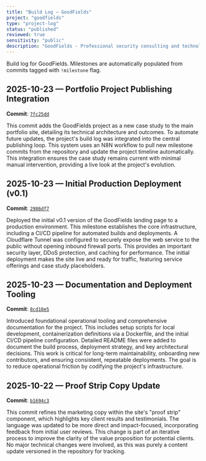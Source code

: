```yaml
---
title: "Build Log – GoodFields"
project: "goodfields"
type: "project-log"
status: "published"
reviewed: true
sensitivity: "public"
description: "GoodFields - Professional security consulting and technology services company website. Built with Next.js 14 and deployed to production Proxmox container."
---
```


Build log for GoodFields. Milestones are automatically populated from commits tagged with `!milestone` flag.

## 2025-10-23 — Portfolio Project Publishing Integration

**Commit**: [`7fc25dd`](https://github.com/wally-kroeker/goodfields.io/commit/7fc25dd)

This commit adds the GoodFields project as a new case study to the main portfolio site, detailing its technical architecture and outcomes. To automate future updates, the project's build log was integrated into the central publishing loop. This system uses an N8N workflow to pull new milestone commits from the repository and update the project timeline automatically. This integration ensures the case study remains current with minimal manual intervention, providing a live look at the project's evolution.

## 2025-10-23 — Initial Production Deployment (v0.1)

**Commit**: [`2986df7`](https://github.com/wally-kroeker/goodfields.io/commit/2986df7)

Deployed the initial v0.1 version of the GoodFields landing page to a production environment. This milestone establishes the core infrastructure, including a CI/CD pipeline for automated builds and deployments. A Cloudflare Tunnel was configured to securely expose the web service to the public without opening inbound firewall ports. This provides an important security layer, DDoS protection, and caching for performance. The initial deployment makes the site live and ready for traffic, featuring service offerings and case study placeholders.

## 2025-10-23 — Documentation and Deployment Tooling

**Commit**: [`8cd18e5`](https://github.com/wally-kroeker/goodfields.io/commit/8cd18e5)

Introduced foundational operational tooling and comprehensive documentation for the project. This includes setup scripts for local development, containerization definitions via a Dockerfile, and the initial CI/CD pipeline configuration. Detailed README files were added to document the build process, deployment strategy, and key architectural decisions. This work is critical for long-term maintainability, onboarding new contributors, and ensuring consistent, repeatable deployments. The goal is to reduce operational friction by codifying the project's infrastructure.

## 2025-10-22 — Proof Strip Copy Update

**Commit**: [`b1694c3`](https://github.com/wally-kroeker/goodfields.io/commit/b1694c3)

This commit refines the marketing copy within the site's "proof strip" component, which highlights key client results and testimonials. The language was updated to be more direct and impact-focused, incorporating feedback from initial user reviews. This change is part of an iterative process to improve the clarity of the value proposition for potential clients. No major technical changes were involved, as this was purely a content update versioned in the repository for tracking.
